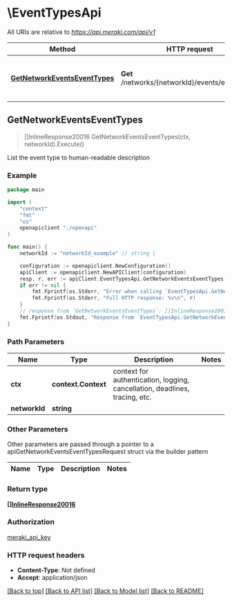 # \EventTypesApi

All URIs are relative to *https://api.meraki.com/api/v1*

Method | HTTP request | Description
------------- | ------------- | -------------
[**GetNetworkEventsEventTypes**](EventTypesApi.md#GetNetworkEventsEventTypes) | **Get** /networks/{networkId}/events/eventTypes | List the event type to human-readable description



## GetNetworkEventsEventTypes

> []InlineResponse20016 GetNetworkEventsEventTypes(ctx, networkId).Execute()

List the event type to human-readable description



### Example

```go
package main

import (
    "context"
    "fmt"
    "os"
    openapiclient "./openapi"
)

func main() {
    networkId := "networkId_example" // string | 

    configuration := openapiclient.NewConfiguration()
    apiClient := openapiclient.NewAPIClient(configuration)
    resp, r, err := apiClient.EventTypesApi.GetNetworkEventsEventTypes(context.Background(), networkId).Execute()
    if err != nil {
        fmt.Fprintf(os.Stderr, "Error when calling `EventTypesApi.GetNetworkEventsEventTypes``: %v\n", err)
        fmt.Fprintf(os.Stderr, "Full HTTP response: %v\n", r)
    }
    // response from `GetNetworkEventsEventTypes`: []InlineResponse20016
    fmt.Fprintf(os.Stdout, "Response from `EventTypesApi.GetNetworkEventsEventTypes`: %v\n", resp)
}
```

### Path Parameters


Name | Type | Description  | Notes
------------- | ------------- | ------------- | -------------
**ctx** | **context.Context** | context for authentication, logging, cancellation, deadlines, tracing, etc.
**networkId** | **string** |  | 

### Other Parameters

Other parameters are passed through a pointer to a apiGetNetworkEventsEventTypesRequest struct via the builder pattern


Name | Type | Description  | Notes
------------- | ------------- | ------------- | -------------


### Return type

[**[]InlineResponse20016**](InlineResponse20016.md)

### Authorization

[meraki_api_key](../README.md#meraki_api_key)

### HTTP request headers

- **Content-Type**: Not defined
- **Accept**: application/json

[[Back to top]](#) [[Back to API list]](../README.md#documentation-for-api-endpoints)
[[Back to Model list]](../README.md#documentation-for-models)
[[Back to README]](../README.md)

